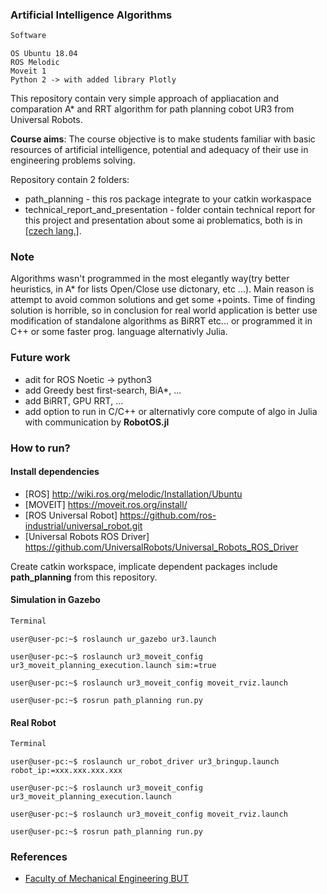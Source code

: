 ### Artificial Intelligence Algorithms
```javascript
Software
```
```
OS Ubuntu 18.04
ROS Melodic
Moveit 1
Python 2 -> with added library Plotly
```

This repository contain very simple approach of appliacation and comparation A* and RRT algorithm for path planning cobot UR3 from Universal Robots.

**Course aims**: The course objective is to make students familiar with basic resources of artificial intelligence, potential and adequacy of their use in engineering problems solving.

Repository contain 2 folders:

* path_planning - this ros package integrate to your catkin workaspace
* technical_report_and_presentation - folder contain technical report for this project and presentation about some ai problematics, both is in [[czech lang.]](https://en.wikipedia.org/wiki/Czech_language).

### Note
Algorithms wasn't programmed in the most elegantly way(try better heuristics, in A* for lists Open/Close use dictonary, etc ...). Main reason is attempt to avoid common solutions and get some +points.
Time of finding solution is horrible, so in conclusion for real world application is better use modification of standalone algorithms as BiRRT etc... or programmed it in C++ or some faster prog. language alternativly Julia.

### Future work

* adit for ROS Noetic -> python3
* add Greedy best first-search, BiA*, ...
* add BiRRT, GPU RRT, ...
* add option to run in C/C++ or alternativly core compute of algo in Julia with communication by **RobotOS.jl**

### How to run?
#### Install dependencies
* [ROS] http://wiki.ros.org/melodic/Installation/Ubuntu
* [MOVEIT] https://moveit.ros.org/install/
* [ROS Universal Robot] https://github.com/ros-industrial/universal_robot.git
* [Universal Robots ROS Driver] https://github.com/UniversalRobots/Universal_Robots_ROS_Driver

Create catkin workspace, implicate dependent packages include **path_planning** from this repository.

#### Simulation in Gazebo
```javascript
Terminal
```
```console
user@user-pc:~$ roslaunch ur_gazebo ur3.launch
```
```console
user@user-pc:~$ roslaunch ur3_moveit_config ur3_moveit_planning_execution.launch sim:=true
```
```console
user@user-pc:~$ roslaunch ur3_moveit_config moveit_rviz.launch
```
```console
user@user-pc:~$ rosrun path_planning run.py
```
#### Real Robot
```javascript
Terminal
```
```console
user@user-pc:~$ roslaunch ur_robot_driver ur3_bringup.launch robot_ip:=xxx.xxx.xxx.xxx
```
```console
user@user-pc:~$ roslaunch ur3_moveit_config ur3_moveit_planning_execution.launch
```
```console
user@user-pc:~$ roslaunch ur3_moveit_config moveit_rviz.launch
```
```console
user@user-pc:~$ rosrun path_planning run.py
```

### References
* [Faculty of Mechanical Engineering BUT](https://www.fme.vutbr.cz/en)
